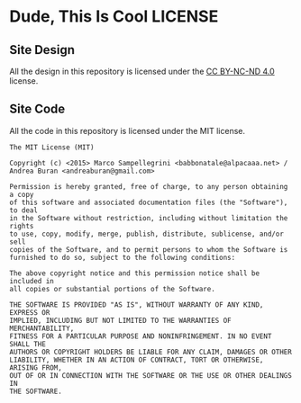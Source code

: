 

# Dude, This Is Cool LICENSE

## Site Design

All the design in this repository is licensed under the [CC BY-NC-ND 4.0](http://creativecommons.org/licenses/by-nc-nd/4.0/) license.

## Site Code

All the code in this repository is licensed under the MIT license.

    The MIT License (MIT)

    Copyright (c) <2015> Marco Sampellegrini <babbonatale@alpacaaa.net> / Andrea Buran <andreaburan@gmail.com>

    Permission is hereby granted, free of charge, to any person obtaining a copy
    of this software and associated documentation files (the "Software"), to deal
    in the Software without restriction, including without limitation the rights
    to use, copy, modify, merge, publish, distribute, sublicense, and/or sell
    copies of the Software, and to permit persons to whom the Software is
    furnished to do so, subject to the following conditions:

    The above copyright notice and this permission notice shall be included in
    all copies or substantial portions of the Software.

    THE SOFTWARE IS PROVIDED "AS IS", WITHOUT WARRANTY OF ANY KIND, EXPRESS OR
    IMPLIED, INCLUDING BUT NOT LIMITED TO THE WARRANTIES OF MERCHANTABILITY,
    FITNESS FOR A PARTICULAR PURPOSE AND NONINFRINGEMENT. IN NO EVENT SHALL THE
    AUTHORS OR COPYRIGHT HOLDERS BE LIABLE FOR ANY CLAIM, DAMAGES OR OTHER
    LIABILITY, WHETHER IN AN ACTION OF CONTRACT, TORT OR OTHERWISE, ARISING FROM,
    OUT OF OR IN CONNECTION WITH THE SOFTWARE OR THE USE OR OTHER DEALINGS IN
    THE SOFTWARE.
